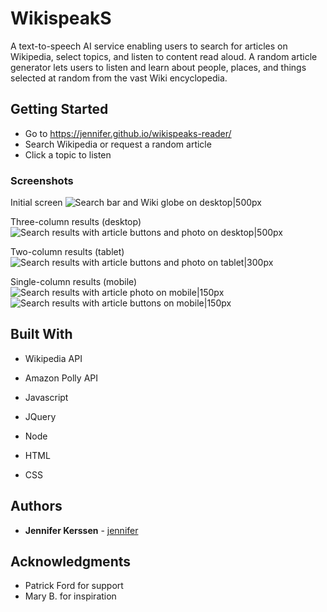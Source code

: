 # WikispeakS

A text-to-speech AI service enabling users to search for articles on Wikipedia, select topics, and listen to content read aloud. A random article generator lets users to listen and learn about people, places, and things selected at random from the vast Wiki encyclopedia. 

## Getting Started

* Go to https://jennifer.github.io/wikispeaks-reader/
* Search Wikipedia or request a random article
* Click a topic to listen

### Screenshots

Initial screen
![Search bar and Wiki globe on desktop|500px](https://i.imgur.com/NAXhDA1.png)

Three-column results (desktop)
![Search results with article buttons and photo on desktop|500px](https://i.imgur.com/QmAGZhq.png)

Two-column results (tablet)
![Search results with article buttons and photo on tablet|300px](https://i.imgur.com/vI4T7uR.png)

Single-column results (mobile)
![Search results with article photo on mobile|150px](https://i.imgur.com/M4iegju.png)
![Search results with article buttons on mobile|150px](https://i.imgur.com/q06lEaG.png)

## Built With

* Wikipedia API
* Amazon Polly API

* Javascript
* JQuery
* Node
* HTML
* CSS

## Authors

* **Jennifer Kerssen** - [jennifer](https://github.com/jennifer)

## Acknowledgments

* Patrick Ford for support
* Mary B. for inspiration

